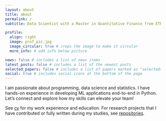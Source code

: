 ```yaml
---
layout: about
title: about
permalink: /
subtitle: Data Scientist with a Master in Quantitative Finance from ETH Zurich

profile:
  align: right
  image: prof_pic.jpg
  image_circular: true # crops the image to make it circular
  more_info: # add info below picture

news: false # includes a list of news items
latest_posts: false # includes a list of the newest posts
selected_papers: false # includes a list of papers marked as "selected={true}"
social: true # includes social icons at the bottom of the page
---
```



I am passionate about programming, data science and statistics. I have hands-on experience in developing ML applications end-to-end in Python. Let’s connect and explore how my skills can elevate your team!

See [cv](/cv/) for my work experience and education. For research projects that I have contributed or fully written during my studies, see [repositories](/repositories/).
